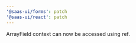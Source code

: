 ```yaml
---
'@saas-ui/forms': patch
'@saas-ui/react': patch
---
```


ArrayField context can now be accessed using ref.
